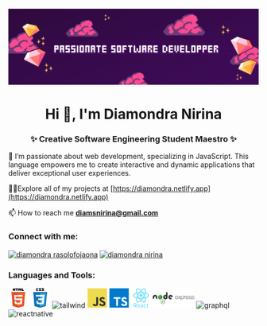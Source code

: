 ![logo](https://github.com/diamondra-bit/diamondra-bit/blob/main/banner.png?raw=true)
<h1 align="center">Hi 👋, I'm Diamondra Nirina</h1>
<h3 align="center"> ✨ Creative Software Engineering Student Maestro ✨</h3>


💬 I’m passionate about web development, specializing in JavaScript. This language empowers me to create interactive and dynamic applications that deliver exceptional user experiences.

👨‍💻Explore all of my projects at [https://diamondra.netlify.app](https://diamondra.netlify.app)

📫 How to reach me **diamsnirina@gmail.com**

<h3 align="left">Connect with me:</h3>
<p align="left">
<a href="https://linkedin.com/in/diamondra rasolofojaona" target="blank"><img align="center" src="https://raw.githubusercontent.com/rahuldkjain/github-profile-readme-generator/master/src/images/icons/Social/linked-in-alt.svg" alt="diamondra rasolofojaona" height="30" width="40" /></a>
<a href="https://fb.com/diamondra nirina" target="blank"><img align="center" src="https://raw.githubusercontent.com/rahuldkjain/github-profile-readme-generator/master/src/images/icons/Social/facebook.svg" alt="diamondra nirina" height="30" width="40" /></a>
</p>



<h3 align="left">Languages and Tools:</h3>
<p align="left">   

  <img src="https://raw.githubusercontent.com/devicons/devicon/master/icons/html5/html5-original-wordmark.svg" alt="html5" width="40" height="40"/>
  <img src="https://raw.githubusercontent.com/devicons/devicon/master/icons/css3/css3-original-wordmark.svg" alt="css3" width="40" height="40"/> 
      <img src="https://www.vectorlogo.zone/logos/tailwindcss/tailwindcss-icon.svg" alt="tailwind" width="40" height="40"/> 
  <img src="https://raw.githubusercontent.com/devicons/devicon/master/icons/javascript/javascript-original.svg" alt="javascript" width="40" height="40"/> 
   <img src="https://raw.githubusercontent.com/devicons/devicon/master/icons/typescript/typescript-original.svg" alt="typescript" width="40" height="40"/> 
    <img src="https://raw.githubusercontent.com/devicons/devicon/master/icons/react/react-original-wordmark.svg" alt="react" width="40" height="40"/>
  <img src="https://raw.githubusercontent.com/devicons/devicon/master/icons/nodejs/nodejs-original-wordmark.svg" alt="nodejs" width="40" height="40"/>
  <img src="https://raw.githubusercontent.com/devicons/devicon/master/icons/express/express-original-wordmark.svg" alt="express" width="40" height="40"/> 
    <img src="https://www.vectorlogo.zone/logos/graphql/graphql-icon.svg" alt="graphql" width="40" height="40"/> 
  <img src="https://reactnative.dev/img/header_logo.svg" alt="reactnative" width="40" height="40"/> 
  </p>





